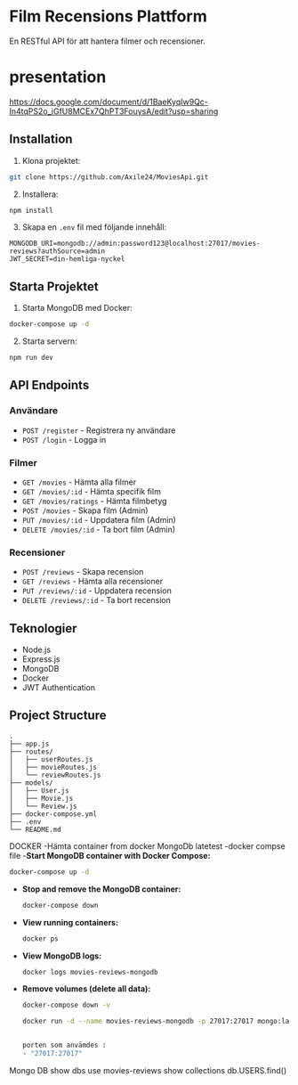# Film Recensions Plattform

En RESTful API för att hantera filmer och recensioner.

# presentation

https://docs.google.com/document/d/1BaeKyqIw9Qc-In4tqPS2o_iGfU8MCEx7QhPT3FouysA/edit?usp=sharing
## Installation

1. Klona projektet:
```bash
git clone https://github.com/Axile24/MoviesApi.git
```

2. Installera:
```bash
npm install
```

3. Skapa en `.env` fil med följande innehåll:
```
MONGODB_URI=mongodb://admin:password123@localhost:27017/movies-reviews?authSource=admin
JWT_SECRET=din-hemliga-nyckel
```

## Starta Projektet

1. Starta MongoDB med Docker:
```bash
docker-compose up -d
```

2. Starta servern:
```bash
npm run dev
```

## API Endpoints

### Användare
- `POST /register` - Registrera ny användare
- `POST /login` - Logga in

### Filmer
- `GET /movies` - Hämta alla filmer
- `GET /movies/:id` - Hämta specifik film
- `GET /movies/ratings` - Hämta filmbetyg
- `POST /movies` - Skapa film (Admin)
- `PUT /movies/:id` - Uppdatera film (Admin)
- `DELETE /movies/:id` - Ta bort film (Admin)

### Recensioner
- `POST /reviews` - Skapa recension
- `GET /reviews` - Hämta alla recensioner
- `PUT /reviews/:id` - Uppdatera recension
- `DELETE /reviews/:id` - Ta bort recension

## Teknologier
- Node.js
- Express.js
- MongoDB
- Docker
- JWT Authentication

## Project Structure

```
.
├── app.js
├── routes/
│   ├── userRoutes.js
│   ├── movieRoutes.js
│   └── reviewRoutes.js
├── models/
│   ├── User.js
│   ├── Movie.js
│   └── Review.js
├── docker-compose.yml
├── .env
└── README.md
```

DOCKER 
-Hämta container from docker MongoDb latetest 
-docker compse file 
-**Start MongoDB container with Docker Compose:**
  ```sh
  docker-compose up -d
  ```

- **Stop and remove the MongoDB container:**
  ```sh
  docker-compose down
  ```

- **View running containers:**
  ```sh
  docker ps
  ```

- **View MongoDB logs:**
  ```sh
  docker logs movies-reviews-mongodb
  ```

- **Remove volumes (delete all data):**
  ```sh
  docker-compose down -v

  docker run -d --name movies-reviews-mongodb -p 27017:27017 mongo:latest


  porten som anvämdes :
  - "27017:27017"

Mongo DB 
show dbs 
use movies-reviews
show collections
db.USERS.find()
